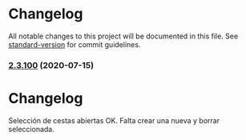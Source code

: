 # Changelog

All notable changes to this project will be documented in this file. See [standard-version](https://github.com/conventional-changelog/standard-version) for commit guidelines.

### [2.3.100](https://github.com/dobleamarilla/tocGameV2/compare/v2.3.99...v2.3.100) (2020-07-15)

# Changelog

Selección de cestas abiertas OK. Falta crear una nueva y borrar seleccionada.